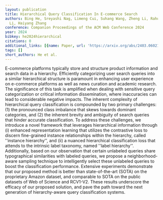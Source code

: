 ```yaml
---
layout: publication
title: Hierarchical Query Classification In E-commerce Search
authors: Bing He, Sreyashi Nag, Limeng Cui, Suhang Wang, Zheng Li, Rahul Goutam, Zhen
  Li, Haiyang Zhang
conference: Companion Proceedings of the ACM Web Conference 2024
year: 2024
bibkey: he2024hierarchical
citations: 0
additional_links: [{name: Paper, url: 'https://arxiv.org/abs/2403.06021'}]
tags: []
short_authors: He et al.
---
```

E-commerce platforms typically store and structure product information and
search data in a hierarchy. Efficiently categorizing user search queries into a
similar hierarchical structure is paramount in enhancing user experience on
e-commerce platforms as well as news curation and academic research. The
significance of this task is amplified when dealing with sensitive query
categorization or critical information dissemination, where inaccuracies can
lead to considerable negative impacts. The inherent complexity of hierarchical
query classification is compounded by two primary challenges: (1) the
pronounced class imbalance that skews towards dominant categories, and (2) the
inherent brevity and ambiguity of search queries that hinder accurate
classification.
  To address these challenges, we introduce a novel framework that leverages
hierarchical information through (i) enhanced representation learning that
utilizes the contrastive loss to discern fine-grained instance relationships
within the hierarchy, called ''instance hierarchy'', and (ii) a nuanced
hierarchical classification loss that attends to the intrinsic label taxonomy,
named ''label hierarchy''. Additionally, based on our observation that certain
unlabeled queries share typographical similarities with labeled queries, we
propose a neighborhood-aware sampling technique to intelligently select these
unlabeled queries to boost the classification performance. Extensive
experiments demonstrate that our proposed method is better than
state-of-the-art (SOTA) on the proprietary Amazon dataset, and comparable to
SOTA on the public datasets of Web of Science and RCV1-V2. These results
underscore the efficacy of our proposed solution, and pave the path toward the
next generation of hierarchy-aware query classification systems.